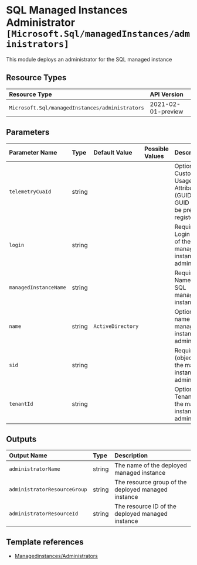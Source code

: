# SQL Managed Instances Administrator `[Microsoft.Sql/managedInstances/administrators]`

This module deploys an administrator for the SQL managed instance

## Resource Types

| Resource Type | API Version |
| :-- | :-- |
| `Microsoft.Sql/managedInstances/administrators` | 2021-02-01-preview |

## Parameters

| Parameter Name | Type | Default Value | Possible Values | Description |
| :-- | :-- | :-- | :-- | :-- |
| `telemetryCuaId` | string |  |  | Optional. Customer Usage Attribution ID (GUID). This GUID must be previously registered |
| `login` | string |  |  | Required. Login name of the managed instance administrator. |
| `managedInstanceName` | string |  |  | Required. Name of the SQL managed instance. |
| `name` | string | `ActiveDirectory` |  | Optional. The name of the managed instance administrator |
| `sid` | string |  |  | Required. SID (object ID) of the managed instance administrator. |
| `tenantId` | string |  |  | Optional. Tenant ID of the managed instance administrator. |

## Outputs

| Output Name | Type | Description |
| :-- | :-- | :-- |
| `administratorName` | string | The name of the deployed managed instance |
| `administratorResourceGroup` | string | The resource group of the deployed managed instance |
| `administratorResourceId` | string | The resource ID of the deployed managed instance |

## Template references

- [Managedinstances/Administrators](https://docs.microsoft.com/en-us/azure/templates/Microsoft.Sql/2021-02-01-preview/managedInstances/administrators)
